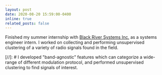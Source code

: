 ```yaml
---
layout: post
date: 2020-08-20 15:59:00-0400
inline: true
related_posts: false
---
```

Finished my summer internship with <a href="https://www.blackriversystems.com/">Black River Systems Inc.</a> as a systems engineer intern. I worked on collecting and performing unsupervised clustering of a variety of radio signals found in the field.

[//]: # I developed "band-agnostic" features which can categorize a wide-range of different modulation protocol, and performed unsupervised clustering to find signals of interest.
